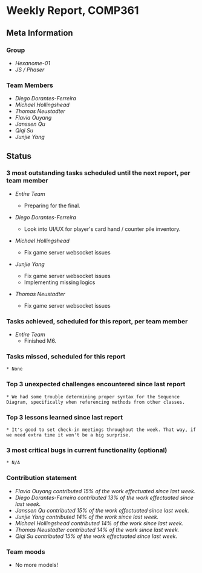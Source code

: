 # Weekly Report, COMP361

## Meta Information

### Group

 * *Hexanome-01*
 * *JS / Phaser*

### Team Members

 * *Diego Dorantes-Ferreira*
 * *Michael Hollingshead*
 * *Thomas Neustadter*
 * *Flavia Ouyang*
 * *Janssen Qu*
 * *Qiqi Su*
 * *Junjie Yang*

## Status

### 3 most outstanding tasks scheduled until the next report, per team member

* *Entire Team*
    * Preparing for the final.

* *Diego Dorantes-Ferreira*
    * Look into UI/UX for player's card hand / counter pile inventory.

* *Michael Hollingshead*
    * Fix game server websocket issues

* *Junjie Yang*
    * Fix game server websocket issues
    * Implementing missing logics
    
* *Thomas Neustadter*
    * Fix game server websocket issues
    

### Tasks achieved, scheduled for this report, per team member

* *Entire Team*
    * Finished M6.

### Tasks missed, scheduled for this report

    * None

### Top 3 unexpected challenges encountered since last report

    * We had some trouble determining proper syntax for the Sequence Diagram, specifically when referencing methods from other classes.
    
### Top 3 lessons learned since last report

    * It's good to set check-in meetings throughout the week. That way, if we need extra time it won't be a big surprise.

### 3 most critical bugs in current functionality (optional)

    * N/A

### Contribution statement

 * *Flavia Ouyang contributed 15% of the work effectuated since last week.*
 * *Diego Dorantes-Ferreira contributed 13% of the work effectuated since last week.*
 * *Janssen Qu contributed 15% of the work effectuated since last week.*
 * *Junjie Yang contributed 14% of the work since last week.*
 * *Michael Hollingshead contributed 14% of the work since last week.*
 * *Thomas Neustadter contributed 14% of the work since last week.*
 * *Qiqi Su contributed 15% of the work effectuated since last week.*

### Team moods

 * No more models!
